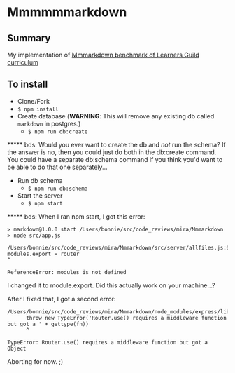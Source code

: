 # Mmmmmmarkdown

## Summary
My implementation of [Mmmarkdown benchmark of Learners Guild curriculum](https://curriculum.learnersguild.org/Phases/Practice/Modules/Mmmarkdown/)

## To install
- Clone/Fork
- `$ npm install`
- Create database (__WARNING__: This will remove any existing db called `markdown` in postgres.)
  - `$ npm run db:create`

***** bds: Would you ever want to create the db and *not* run the schema? If the answer is no, then you could just do both in the db:create command. You could have a separate db:schema command if you think you'd want to be able to do that one separately...
- Run db schema
  - `$ npm run db:schema`
- Start the server
  - `$ npm start`

***** bds: When I ran npm start, I got this error: 

```
> markdown@1.0.0 start /Users/bonnie/src/code_reviews/mira/Mmmarkdown
> node src/app.js

/Users/bonnie/src/code_reviews/mira/Mmmarkdown/src/server/allfiles.js:65
modules.export = router
^

ReferenceError: modules is not defined
```

I changed it to module.export. Did this actually work on your machine...?

After I fixed that, I got a second error: 

```
/Users/bonnie/src/code_reviews/mira/Mmmarkdown/node_modules/express/lib/router/index.js:458
      throw new TypeError('Router.use() requires a middleware function but got a ' + gettype(fn))
      ^

TypeError: Router.use() requires a middleware function but got a Object
```

Aborting for now. ;)